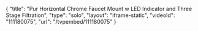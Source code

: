 {
    "title": "Pur Horizontal Chrome Faucet Mount w LED Indicator and Three Stage Filtration",
    "type": "solo",
    "layout": "iframe-static",
    "videoId": "111180075",
    "url": "\/tvpembed\/111180075"
}